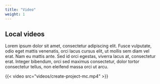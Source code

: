 ```yaml
---
title: "Video"
weight: 1
---
```


## Local videos

Lorem ipsum dolor sit amet, consectetur adipiscing elit. Fusce vulputate, odio eget mattis venenatis, orci lacus cursus elit, ut mollis sem diam vel erat. Nam eu mattis ante. Sed id orci egestas, viverra lacus at, consectetur erat. Integer bibendum, orci sed maximus consectetur, dolor tortor consectetur tellus, non eleifend massa orci ut arcu.

{{< video src="videos/create-project-mc.mp4" >}}
